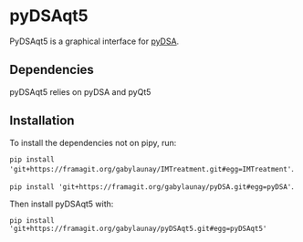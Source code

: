 # pyDSAqt5

PyDSAqt5 is a graphical interface for [pyDSA](https://framagit.org/gabylaunay/pyDSA).

## Dependencies

pyDSAqt5 relies on pyDSA and pyQt5

## Installation

To install the dependencies not on pipy, run:

``pip install 'git+https://framagit.org/gabylaunay/IMTreatment.git#egg=IMTreatment'``.

``pip install 'git+https://framagit.org/gabylaunay/pyDSA.git#egg=pyDSA'``.

Then install pyDSAqt5 with:

``pip install 'git+https://framagit.org/gabylaunay/pyDSAqt5.git#egg=pyDSAqt5'``